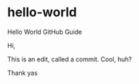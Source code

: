 # hello-world
Hello World GitHub Guide

Hi,

This is an edit, called a commit. Cool, huh?

Thank yas
